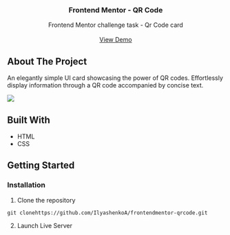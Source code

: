 <br/>
<p align="center">
  <h3 align="center">Frontend Mentor - QR Code</h3>

  <p align="center">
    Frontend Mentor challenge task - Qr Code card
    <br/>
    <br/>
    <a href="https://ilyashenkoa.github.io/frontendmentor-qrcode/">View Demo</a>
  </p>
</p>

## About The Project
An elegantly simple UI card showcasing the power of QR codes. Effortlessly display information through a QR code accompanied by concise text.
<br />

<img src="https://i.ibb.co/CVdtg70/2023-05-08-111056.png" />

<br />

## Built With

* HTML
* CSS

## Getting Started

### Installation

1. Clone the repository

```
git clonehttps://github.com/IlyashenkoA/frontendmentor-qrcode.git
```

2. Launch Live Server
